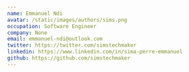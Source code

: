 ```yaml
---
name: Emmanuel Ndi
avatar: /static/images/authors/sims.png
occupation: Software Engineer
company: None
email: emmanuel-ndi@outlook.com
twitter: https://twitter.com/simstechmaker
linkedin: https://www.linkedin.com/in/sima-perre-emmanuel
github: https://github.com/simstechmaker
---
```

